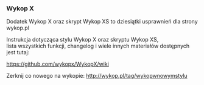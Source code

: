 ### Wykop X

<!--
**wykopx/WykopX** is a ✨ _special_ ✨ repository because its `README.md` (this file) appears on your GitHub profile.

Here are some ideas to get you started:

- 🔭 I’m currently working on ...
- 🌱 I’m currently learning ...
- 👯 I’m looking to collaborate on ...
- 🤔 I’m looking for help with ...
- 💬 Ask me about ...
- 📫 How to reach me: ...
- 😄 Pronouns: ...
- ⚡ Fun fact: ...
-->

Dodatek Wykop X oraz skrypt Wykop XS to dziesiątki usprawnień dla strony wykop.pl

Instrukcja dotycząca stylu Wykop X oraz skryptu Wykop XS,  
lista wszystkich funkcji, changelog i wiele innych materiałów dostępnych jest tutaj:

https://github.com/wykopx/WykopX/wiki

Zerknij co nowego na wykopie:
http://wykop.pl/tag/wykopwnowymstylu
